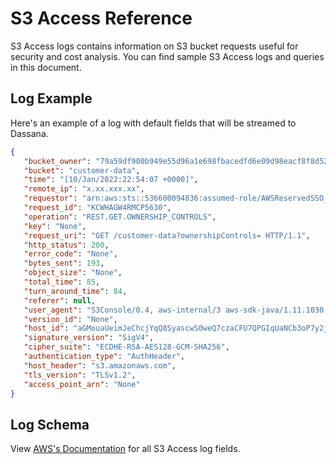 # S3 Access Reference

S3 Access logs contains information on S3 bucket requests useful for security and cost analysis. You can find sample S3 Access logs and queries in this document.

## Log Example
Here's an example of a log with default fields that will be streamed to Dassana. 

```json
{
   "bucket_owner": "79a59df900b949e55d96a1e698fbacedfd6e09d98eacf8f8d5218e7cd47ef2be",
   "bucket": "customer-data",
   "time": "[10/Jan/2022:22:54:07 +0000]",
   "remote_ip": "x.xx.xxx.xx",
   "requestor": "arn:aws:sts::536600094836:assumed-role/AWSReservedSSO_AdministratorAccess_bf79198b8d235347/kaushik@dassana.io",
   "request_id": "KCWHAGW4RMCP5630",
   "operation": "REST.GET.OWNERSHIP_CONTROLS",
   "key": "None",
   "request_uri": "GET /customer-data?ownershipControls= HTTP/1.1",
   "http_status": 200,
   "error_code": "None",
   "bytes_sent": 193,
   "object_size": "None",
   "total_time": 85,
   "turn_around_time": 84,
   "referer": null,
   "user_agent": "S3Console/0.4, aws-internal/3 aws-sdk-java/1.11.1030 Linux/5.4.156-94.273.amzn2int.x86_64 OpenJDK_64-Bit_Server_VM/25.302-b08 java/1.8.0_302 vendor/Oracle_Corporation cfg/retry-mode/standard",
   "version_id": "None",
   "host_id": "aGMouaUeimJeChcjYqQ8SyascwS0weQ7czaCFU7QPGIqUaNCb3oP7y2jqQ2y0BAhsZJg0fK5U/s=",
   "signature_version": "SigV4",
   "cipher_suite": "ECDHE-RSA-AES128-GCM-SHA256",
   "authentication_type": "AuthHeader",
   "host_header": "s3.amazonaws.com",
   "tls_version": "TLSv1.2",
   "access_point_arn": "None"
}
```

## Log Schema
View [AWS's Documentation](https://docs.aws.amazon.com/AmazonS3/latest/userguide/LogFormat.html#log-record-fields) for all S3 Access log fields.

